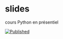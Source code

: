 # slides

cours Python en présentiel

[![Published](https://img.shields.io/badge/Published-Website-green)](https://python.info-mines.paris)
